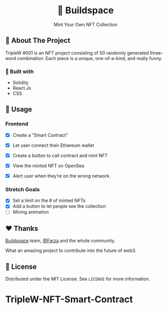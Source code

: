 <h1 align="center">🦄 Buildspace</h1>
<p align="center">Mint Your Own NFT Collection</p>





## 🔖 About The Project
<!-- You know those websites where people are making millions of dollars where users can come and "mint" an NFT? This is basically the project.
Your will let users connect their Ethereum wallet, and mint an NFT to their wallet so they actually own it. They'll even be able to re-sell the NFT on OpenSea. -->
TripleW #001 is an NFT project consisting of 50 randomly generated three-word combination. Each piece is a unique, one-of-a-kind, and really funny.

### 🧰 Built with
<ul>
  <li>Solidity</li>
  <li>React.Js</li>
  <li>CSS</li>
</ul>

## 📲 Usage

### Frontend
- [x] Create a "Smart Contract"
- [x] Let user connect their Ethereum wallet
- [x] Create a button to call contract and mint NFT
- [x] View the minted NFT on OpenSea
- [x] Alert user when they’re on the wrong network.


### Stretch Goals
- [x] Set a limit on the # of minted NFTs
- [x] Add a button to let people see the collection
- [ ] Mining animation

<!-- ## 📊 About the Data
You can view the contract on Etherscan

### Item Object
```json
  {
    "name": "Barska GB12166 Fitness Watch with Heart Rate Monitor",
    "price": "$49.99",
    "body_location": "Wrist",
    "category": "Fitness",
    "id": 6543,
    "imageSrc": "data:image/jpeg;base64,/9j/4AAQSkZJRgABAQAAAQABAAD/2wCEAAkGBwgHB...<REST_OF_IMAGE_ENCODING>",
    "numInStock": 9,
    "companyId": 19962
  },
```

### Company Object
```json
  {
    "name": "Barska",
    "url": "http://www.barska.com/",
    "country": "United States",
    "id": 19962
  }
``` -->

<!-- ## 🗂 Project management tool
We used [Trello](https://trello.com/b/8Y1x8C9I/cb-wd-9-team-4) because you can easily see cards based on what needs to be done, what we're currently doing, and what we’ve completed already. -->


## ❤️ Thanks

<a href="https://buildspace.so/">Buildspace</a> team, <a href="https://twitter.com/FarzaTV">@Farza</a> and the whole community.

What an amazing project to contribute into the future of web3.

## 📄 License
Distributed under the MIT License. See ``LICENSE`` for more information.
# TripleW-NFT-Smart-Contract
